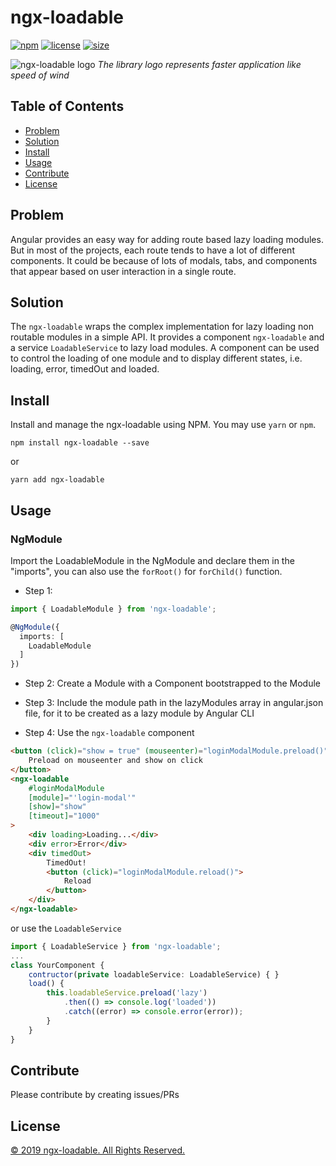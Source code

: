 # ngx-loadable

[![npm](https://badgen.net/npm/v/ngx-loadable)](https://www.npmjs.com/package/ngx-loadable) [![license](https://img.shields.io/github/license/mohammedzamakhan/ngx-loadable.svg)](https://github.com/mohammedzamakhan/ngx-loadable/master/LICENSE) [![size](https://badgen.net/bundlephobia/minzip/ngx-loadable)](https://bundlephobia.com/result?p=ngx-loadable)

![ngx-loadable logo](https://cdn-images-1.medium.com/max/1600/1*D-rdCEVxbkbGOVdrA3v4bA.png)
*The library logo represents faster application like speed of wind*

## Table of Contents
- [Problem](#problem)
- [Solution](#solution)
- [Install](#install)
- [Usage](#usage)
- [Contribute](#contribute)
- [License](#license)

## Problem

Angular provides an easy way for adding route based lazy loading modules. But in most of the projects, each route tends to have a lot of different components. It could be because of lots of modals, tabs, and components that appear based on user interaction in a single route.

## Solution

The `ngx-loadable` wraps the complex implementation for lazy loading non routable modules in a simple API. It provides a component `ngx-loadable` and a service `LoadableService` to lazy load modules. A component can be used to control the loading of one module and to display different states, i.e. loading, error, timedOut and loaded.
## Install

Install and manage the ngx-loadable using NPM. You may use `yarn` or `npm`.

`npm install ngx-loadable --save`

or

`yarn add ngx-loadable`

## Usage

### NgModule
Import the LoadableModule in the NgModule and declare them in the "imports", you can also use the `forRoot()` for `forChild()` function.

- Step 1:

``` ts
import { LoadableModule } from 'ngx-loadable';

@NgModule({
  imports: [
    LoadableModule
  ]
})
```

- Step 2:
Create a Module with a Component bootstrapped to the Module

- Step 3:
Include the module path in the lazyModules array in angular.json file, for it to be created as a lazy module by Angular CLI

- Step 4:
Use the `ngx-loadable` component
```html
<button (click)="show = true" (mouseenter)="loginModalModule.preload()">
    Preload on mouseenter and show on click
</button>
<ngx-loadable
    #loginModalModule
    [module]="'login-modal'"
    [show]="show"
    [timeout]="1000"
>
    <div loading>Loading...</div>
    <div error>Error</div>
    <div timedOut>
        TimedOut!
        <button (click)="loginModalModule.reload()">
            Reload
        </button>
    </div>
</ngx-loadable>
```

or use the `LoadableService`

```ts
import { LoadableService } from 'ngx-loadable';
...
class YourComponent {
    contructor(private loadableService: LoadableService) { }
    load() {
        this.loadableService.preload('lazy')
            .then(() => console.log('loaded'))
            .catch((error) => console.error(error));
        }
    }
}
```
## Contribute

Please contribute by creating issues/PRs

## License

[© 2019 ngx-loadable. All Rights Reserved.](../LICENSE)
